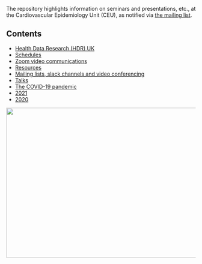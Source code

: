 The repository highlights information on seminars and presentations, etc., at the Cardiovascular Epidemiology Unit (CEU), as notified via <a href="mailto:phpc-ceu-group@medschl.cam.ac.uk">the mailing list</a>.

## Contents

* [Health Data Research (HDR) UK](HDR.md)
* [Schedules](schedules.md)
* [Zoom video communications](zoom.md)
* [Resources](resources.md)
* [Mailing lists, slack channels and video conferencing](channels.md)
* [Talks](talks.md)
* [The COVID-19 pandemic](COVID-19.md)
* [2021](2021.md)
* [2020](2020.md)

<a href="http://phdcomics.com/comics/archive.php?comicid=719"> <img src="http://phdcomics.com/comics/archive/phd060406s.gif" width="860" height="400" align="right"> </a>

